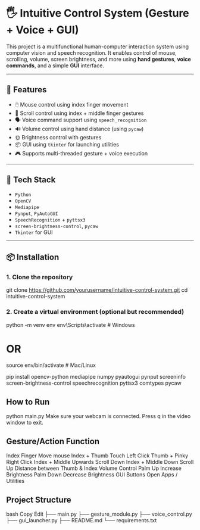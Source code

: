 # 🖐️ Intuitive Control System (Gesture + Voice + GUI)

This project is a multifunctional human-computer interaction system using computer vision and speech recognition. It enables control of mouse, scrolling, volume, screen brightness, and more using **hand gestures**, **voice commands**, and a simple **GUI** interface.

---

## 🔧 Features

- 🖱️ Mouse control using index finger movement
- 📜 Scroll control using index + middle finger gestures
- 🗣️ Voice command support using `speech_recognition`
- 🔊 Volume control using hand distance (using `pycaw`)
- 🌞 Brightness control with gestures
- 📦 GUI using `tkinter` for launching utilities
- 🎮 Supports multi-threaded gesture + voice execution

---

## 🚀 Tech Stack

- `Python`
- `OpenCV`
- `Mediapipe`
- `Pynput`, `PyAutoGUI`
- `SpeechRecognition` + `pyttsx3`
- `screen-brightness-control`, `pycaw`
- `Tkinter` for GUI

---

## 📦 Installation

### 1. Clone the repository

git clone https://github.com/yourusername/intuitive-control-system.git
cd intuitive-control-system


### 2. Create a virtual environment (optional but recommended)
python -m venv env
env\Scripts\activate  # Windows
# OR
source env/bin/activate  # Mac/Linux

pip install opencv-python mediapipe numpy pyautogui pynput screeninfo screen-brightness-control speechrecognition pyttsx3 comtypes pycaw


## How to Run
python main.py
Make sure your webcam is connected. Press q in the video window to exit.

## Gesture/Action	Function
Index Finger	Move mouse
Index + Thumb Touch	Left Click
Thumb + Pinky	Right Click
Index + Middle Upwards	Scroll Down
Index + Middle Down	Scroll Up
Distance between Thumb & Index	Volume Control
Palm Up	Increase Brightness
Palm Down	Decrease Brightness
GUI Buttons	Open Apps / Utilities

## Project Structure
bash
Copy
Edit
├── main.py
├── gesture_module.py
├── voice_control.py
├── gui_launcher.py
├── README.md
└── requirements.txt

